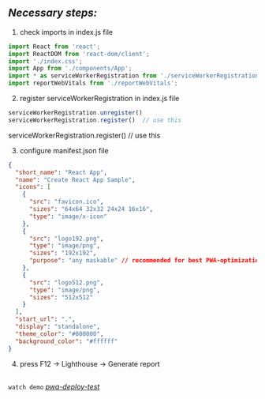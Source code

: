 ## _Necessary steps:_
1) check imports in index.js file

```js
import React from 'react';
import ReactDOM from 'react-dom/client';
import './index.css';
import App from './components/App';
import * as serviceWorkerRegistration from './serviceWorkerRegistration'; // required
import reportWebVitals from './reportWebVitals';
```
2) register serviceWorkerRegistration in index.js file

```js
serviceWorkerRegistration.unregister() 
serviceWorkerRegistration.register()  // use this

```

serviceWorkerRegistration.register()  // use this

3) configure manifest.json file

```json
{
  "short_name": "React App",
  "name": "Create React App Sample",
  "icons": [
    {
      "src": "favicon.ico",
      "sizes": "64x64 32x32 24x24 16x16",
      "type": "image/x-icon"
    },
    {
      "src": "logo192.png",
      "type": "image/png",
      "sizes": "192x192",
      "purpose": "any maskable" // recommended for best PWA-optimization
    },
    {
      "src": "logo512.png",
      "type": "image/png",
      "sizes": "512x512"
    }
  ],
  "start_url": ".",
  "display": "standalone",
  "theme_color": "#000000",
  "background_color": "#ffffff"
}
```
4) press F12 -> Lighthouse -> Generate report
![]()

##

`watch demo` _[pwa-deploy-test](https://Fpsska.github.io/PWA-deploy-test)_


